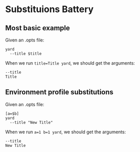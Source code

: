 # Substituions Battery

## Most basic example

Given an .opts file:

    yard
      --title $title

When we run `title=Title yard`, we should get the arguments:

    --title
    Title

## Environment profile substitutions

Given an .opts file:

    [a=$b]
    yard
      --title "New Title"

When we run `a=1 b=1 yard`, we should get the arguments:

    --title
    New Title


